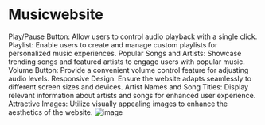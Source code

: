 # Musicwebsite
Play/Pause Button: Allow users to control audio playback with a single click.
Playlist: Enable users to create and manage custom playlists for personalized music experiences.
Popular Songs and Artists: Showcase trending songs and featured artists to engage users with popular music.
Volume Button: Provide a convenient volume control feature for adjusting audio levels.
Responsive Design: Ensure the website adapts seamlessly to different screen sizes and devices.
Artist Names and Song Titles: Display relevant information about artists and songs for enhanced user experience.
Attractive Images: Utilize visually appealing images to enhance the aesthetics of the website.
![image](https://github.com/Ramanjaneyulu81/Musicwebsite/assets/130755001/cd59418c-7d7b-4627-9600-b9e1274a569b)



